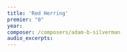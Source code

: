 ```yaml
---
title: 'Red Herring'
premier: "0"
year: 
composer: /composers/adam-b-silverman
audio_excerpts: 
---
```

